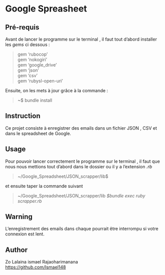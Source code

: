 <h1 id="google-spreasheet"><strong>Google Spreasheet</strong></h1>

<h2 id="pré-requis">Pré-requis</h2>

<p>Avant de lancer le programme sur le terminal , il faut tout d’abord installer les <em>gems</em> ci dessous :</p>

<blockquote>
  <p>gem  ‘rubocop’ <br>
  gem  ‘nokogiri’  <br>
  gem  ‘google_drive’ <br>
  gem  ‘json’ <br>
  gem  ‘csv’ <br>
  gem  ‘rubysl-open-uri’</p>
</blockquote>

<p>Ensuite, on les mets à jour grâce à la commande :</p>

<blockquote>
  <p>~$ bundle install</p>
</blockquote>



<h2 id="instruction">Instruction</h2>

<p>Ce projet consiste à enregistrer des emails  dans un fichier JSON , CSV et dans le spreadsheet de Google. </p>



<h2 id="usage">Usage</h2>

<p>Pour pouvoir lancer correctement le programme sur le terminal , il faut que nous nous mettions tout d’abord dans le dossier ou il y a l’extension <em>.rb </em></p>

<blockquote>
  <p>~/Google_Spreadsheet/JSON_scrapper/lib$ </p>
</blockquote>

<p>et ensuite taper la commande  suivant</p>

<blockquote>
  <p>~/Google_Spreadsheet/JSON_scrapper/lib <em>$bundle exec ruby scrapper.rb</em></p>
</blockquote>



<h2 id="warning">Warning</h2>

<p>L’enregistrement des emails dans chaque pourrait être interrompu si votre connexion est lent.</p>

<h2 id="author">Author</h2>

<p>Zo Lalaina ismael Rajaoharimanana <br>
<a href="https://github.com/Ismael148">https://github.com/Ismael148</a></p>